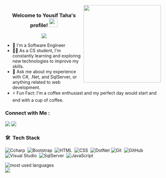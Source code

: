 


<img width="250" align="right" src="https://c.tenor.com/_DOBjnGspYAAAAAM/code-coding.gif">

<h3 align="center">
  Welcome to Yousif Taha's profile!
  <img src="https://media.giphy.com/media/hvRJCLFzcasrR4ia7z/giphy.gif" width="28">
</h3>

<!-- Typing SVG by DenverCoder1 - https://github.com/DenverCoder1/readme-typing-svg -->
<p align="center">
  <a href="https://github.com/DenverCoder1/readme-typing-svg"><img src="https://readme-typing-svg.herokuapp.com/?lines=Back-End%20developer;Always%20learning%20new%20things&font=Fira%20Code&center=true&width=440&height=45&color=f75c7e&vCenter=true&size=22"></a>
</p> 

- 🏢 I'm a Software Engineer 
- 👨‍💻 As a CS student, I'm constantly learning and exploring new technologies to improve my skills.
- 💬 Ask me about my experience with C#, .Net, and SqlServer, or anything related to web development.
- ⚡ Fun Fact: I'm a coffee enthusiast and my perfect day would start and end with a cup of coffee.



### Connect with Me :

<a href="https://www.linkedin.com/in/yousif-taha-89454922b?lipi=urn%3Ali%3Apage%3Ad_flagship3_profile_view_base_contact_details%3B1Bj1XF9aQzy6CLUWdcXqpg%3D%3D" target="_blank"><img src="https://img.shields.io/badge/-Yousif%20Taha-0077B5?style=for-the-badge&logo=Linkedin&logoColor=white"/></a>
<a href="https://www.facebook.com/youssef.taha.560272?mibextid=ZbWKwL" target="_blank"><img src="https://img.shields.io/badge/-Youssef%20Taha-0077B5?style=for-the-badge&logo=Facebook&logoColor=white"/></a>



### 🛠 &nbsp;Tech Stack
![Ccharp](https://img.shields.io/badge/-Ccharp-05122A?)&nbsp;
![Bootstrap](https://img.shields.io/badge/-Bootstrap-05122A?style=flat&logo=bootstrap&logoColor=563D7C)&nbsp;
![HTML](https://img.shields.io/badge/-HTML-05122A?style=flat&logo=HTML5)&nbsp;
![CSS](https://img.shields.io/badge/-CSS-05122A?style=flat&logo=CSS3&logoColor=1572B6)&nbsp;
![DotNet](https://img.shields.io/badge/-DotNet-05122A?style=flat&logo=)
![Git](https://img.shields.io/badge/-Git-05122A?style=flat&logo=git)&nbsp;
![GitHub](https://img.shields.io/badge/-GitHub-05122A?style=flat&logo=github)&nbsp;
![Visual Studio](https://img.shields.io/badge/-Visual%20Studio-05122A?style=flat&logo=visual-studio-code&logoColor=007ACC)&nbsp;
![SqlServer](https://img.shields.io/badge/-SqlServer-05122A?style=flat&logo=MongoDB)&nbsp;
![JavaScript](https://img.shields.io/badge/-JavaScript-05122A?style=flat&logo=javascript)&nbsp;




<img align="left" src="https://github-readme-stats.vercel.app/api/top-langs?username=yousiftaha&show_icons=true&locale=en&layout=compact&theme=radical" alt="most used languages" />
<br>
<a href="https://komarev.com/ghpvc/?username=yousiftaha&style=for-the-badge">
    <img src="https://komarev.com/ghpvc/?username=yousiftaha&style=for-the-badge">
</a>
